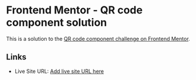 # Frontend Mentor - QR code component solution

This is a solution to the [QR code component challenge on Frontend Mentor](https://www.frontendmentor.io/challenges/qr-code-component-iux_sIO_H).

## Links
- Live Site URL: [Add live site URL here](https://lovecamilletw.github.io/qr-code/)
